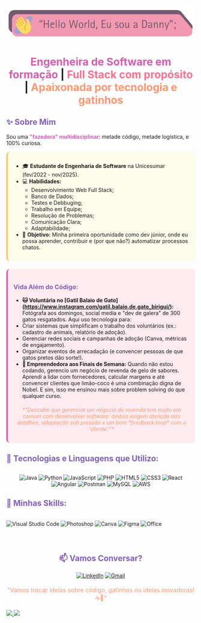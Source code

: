 <div align="center">

# <img src="https://github.com/DanieleZancan/DanieleZancan/blob/main/apresentacao.png">

# <span style="color: #D65DB1">Engenheira de Software em formação</span> | <span style="color: #FF6F91">Full Stack com propósito</span> | <span style="color: #FF9671">Apaixonada por tecnologia e gatinhos</span>

</div>


## <span style="color: #845EC2">✨ Sobre Mim</span><p style="font-size: 18px; color: #333;">
Sou uma <strong style="color: #D65DB1;">"fazedora" multidisciplinar</strong>: metade código, metade logística, e 100% curiosa.
</p>

<div style="background-color: #F9F87120; padding: 15px; border-radius: 10px; border-left: 4px solid #FFC75F;">

- 🎓 **Estudante de Engenharia de Software** na Unicesumar (fev/2022 - nov/2025).
- 💻 **Habilidades:**
   - Desenvolvimento Web Full Stack;
   - Banco de Dados;
   - Testes e Debbuging;
   - Trabalho em Equipe;
   - Resolução de Problemas;
   - Comunicação Clara;
   - Adaptabilidade;     
- 🎯 **Objetivo:** Minha primeira oportunidade como dev júnior, onde eu possa aprender, contribuir e (por que não?) automatizar processos chatos.

</div>

<div style="background-color: #FF6F9120; padding: 15px; border-radius: 10px; margin-top: 20px; border-left: 4px solid #D65DB1;">
 
### <span style="color: #845EC2">Vida Além do Código:</span>
- **🐱 Voluntária no [Gatil Balaio de Gato] (https://www.instagram.com/gatil.balaio.de.gato_birigui/):** Fotógrafa aos domingos, social media e "dev de galera" de 300 gatos resgatados. Aqui uso tecnologia para:
 - Criar sistemas que simplificam o trabalho dos voluntários (ex.: cadastro de animais, relatório de adoção).
 - Gerenciar redes sociais e campanhas de adoção (Canva, métricas de engajamento).
 - Organizar eventos de arrecadação (e convencer pessoas de que gatos pretos dão sorte!).
- **🧊 Empreendedora aos Finais de Semana:** Quando não estou codando, gerencio um negócio de revenda de gelo de sabores. Aprendi a lidar com fornecedores, calcular margens e até convencer clientes que limão-coco é uma combinação digna de Nobel. E sim, isso me ensinou mais sobre problem solving do que qualquer curso.
<p style="font-style: italic; color: #FF9671; text-align: center; margin-top: 20px;">*"Descobri que gerenciar um négocio de revenda tem muito em comum com desenvolver software: ambos exigem atenção aos detalhes, adaptação sob pressão e um bom *feedback loop* com o 'cliente'."*

</div>

## <span style="color: #845EC2">🚀 Tecnologias e Linguagens que Utilizo:</span>

<div align="center" style="margin: 30px 0;">
 
![Java](https://img.shields.io/badge/Java-%23ED8B00.svg?style=for-the-badge&logo=java&logoColor=white)
![Python](https://img.shields.io/badge/Python-%233776AB.svg?style=for-the-badge&logo=python&logoColor=white)
![JavaScript](https://img.shields.io/badge/JavaScript-%23F7DF1E.svg?style=for-the-badge&logo=javascript&logoColor=black)
![PHP](https://img.shields.io/badge/PHP-%23777BB4.svg?style=for-the-badge&logo=php&logoColor=white)
![HTML5](https://img.shields.io/badge/HTML5-%23E34F26.svg?style=for-the-badge&logo=html5&logoColor=white)
![CSS3](https://img.shields.io/badge/CSS3-%231572B6.svg?style=for-the-badge&logo=css3&logoColor=white)
![React](https://img.shields.io/badge/React-%2320232a.svg?style=for-the-badge&logo=react&logoColor=%2361DAFB)
![Angular](https://img.shields.io/badge/Angular-%23DD0031.svg?style=for-the-badge&logo=angular&logoColor=white)
![Postman](https://img.shields.io/badge/Postman-%23FF6C37.svg?style=for-the-badge&logo=postman&logoColor=white)
![MySQL](https://img.shields.io/badge/MySQL-%234479A1.svg?style=for-the-badge&logo=mysql&logoColor=white) 
![AWS](https://img.shields.io/badge/AWS-%23FF9900.svg?style=for-the-badge&logo=amazon-aws&logoColor=white)
 
</div>


## <span style="color: #845EC2">💼 Minhas Skills:</span>

<div style="display: grid; grid-template-columns: repeat(auto-fit, minmax(300px, 1fr)); gap: 15px; margin: 20px 0;">

![Visual Studio Code](https://img.shields.io/badge/Visual%20Studio%20Code-%23007ACC.svg?style=for-the-badge&logo=visual-studio-code&logoColor=white)
![Photoshop](https://img.shields.io/badge/-Photoshop-31A8FF?style=flat-square&logo=adobe-photoshop&logoColor=white)
![Canva](https://img.shields.io/badge/-Canva-00C4CC?style=flat-square&logo=canva&logoColor=white)
![Figma](https://img.shields.io/badge/-Figma-F24E1E?style=flat-square&logo=figma&logoColor=white)
![Office](https://img.shields.io/badge/-Microsoft%20Office-D83B01?style=flat-square&logo=microsoft-office&logoColor=white)

<div>

 <div align="center" style="margin-top: 40px;">

## <span style="color: #845EC2">📫 Vamos Conversar?</span>

[![LinkedIn](https://img.shields.io/badge/LinkedIn-%230077B5.svg?style=for-the-badge&logo=linkedin&logoColor=white)](https://www.linkedin.com/in/daniele-zancan/)
[![Gmail](https://img.shields.io/badge/Email-%23D14836.svg?style=for-the-badge&logo=gmail&logoColor=white)](mailto:danny.zancan8@gmail.com)

<p style="color: #FF9671; font-size: 16px; margin-top: 20px;">
"Vamos trocar ideias sobre código, gatinhos ou ideias inovadoras! ☕🐾"
</p>

</div>
<a href="https://github.com/danielezancan">
<img loading="lazy" height="180em" src="https://github-readme-stats.vercel.app/api/top-langs/?username=daniele&layout=compact&langs_count=7&theme=tokyonight"/>
<img loading="lazy" height="180em" src="https://github-readme-stats.vercel.app/api?username=danielezancan&show_icons=true&theme=tokyonight&include_all_commits=true&count_private=true"/>
</div>


